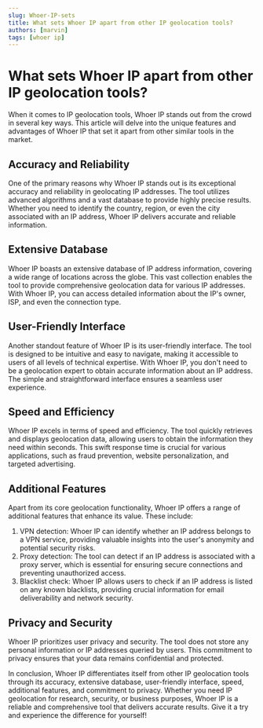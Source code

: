 ```yaml
---
slug: Whoer-IP-sets
title: What sets Whoer IP apart from other IP geolocation tools?
authors: [marvin]
tags: [whoer ip]
---
```


# What sets Whoer IP apart from other IP geolocation tools?

When it comes to IP geolocation tools, Whoer IP stands out from the crowd in several key ways. This article will delve into the unique features and advantages of Whoer IP that set it apart from other similar tools in the market.

## Accuracy and Reliability
One of the primary reasons why Whoer IP stands out is its exceptional accuracy and reliability in geolocating IP addresses. The tool utilizes advanced algorithms and a vast database to provide highly precise results. Whether you need to identify the country, region, or even the city associated with an IP address, Whoer IP delivers accurate and reliable information.

## Extensive Database
Whoer IP boasts an extensive database of IP address information, covering a wide range of locations across the globe. This vast collection enables the tool to provide comprehensive geolocation data for various IP addresses. With Whoer IP, you can access detailed information about the IP's owner, ISP, and even the connection type.

## User-Friendly Interface
Another standout feature of Whoer IP is its user-friendly interface. The tool is designed to be intuitive and easy to navigate, making it accessible to users of all levels of technical expertise. With Whoer IP, you don't need to be a geolocation expert to obtain accurate information about an IP address. The simple and straightforward interface ensures a seamless user experience.

## Speed and Efficiency
Whoer IP excels in terms of speed and efficiency. The tool quickly retrieves and displays geolocation data, allowing users to obtain the information they need within seconds. This swift response time is crucial for various applications, such as fraud prevention, website personalization, and targeted advertising.

## Additional Features
Apart from its core geolocation functionality, Whoer IP offers a range of additional features that enhance its value. These include:

1. VPN detection: Whoer IP can identify whether an IP address belongs to a VPN service, providing valuable insights into the user's anonymity and potential security risks.
2. Proxy detection: The tool can detect if an IP address is associated with a proxy server, which is essential for ensuring secure connections and preventing unauthorized access.
3. Blacklist check: Whoer IP allows users to check if an IP address is listed on any known blacklists, providing crucial information for email deliverability and network security.

## Privacy and Security
Whoer IP prioritizes user privacy and security. The tool does not store any personal information or IP addresses queried by users. This commitment to privacy ensures that your data remains confidential and protected.

In conclusion, Whoer IP differentiates itself from other IP geolocation tools through its accuracy, extensive database, user-friendly interface, speed, additional features, and commitment to privacy. Whether you need IP geolocation for research, security, or business purposes, Whoer IP is a reliable and comprehensive tool that delivers accurate results. Give it a try and experience the difference for yourself!

